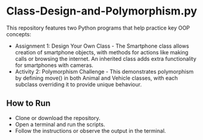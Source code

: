 # Class-Design-and-Polymorphism.py
This repository features two Python programs that help practice key OOP concepts:
- Assignment 1: Design Your Own Class - The Smartphone class allows creation of smartphone objects, with methods for actions like making calls or browsing the internet. An inherited class adds extra functionality for smartphones with cameras.
- Activity 2: Polymorphism Challenge - This demonstrates polymorphism by defining move() in both Animal and Vehicle classes, with each subclass overriding it to provide unique behaviour.

## How to Run
- Clone or download the repository.
- Open a terminal and run the scripts.
- Follow the instructions or observe the output in the terminal.
